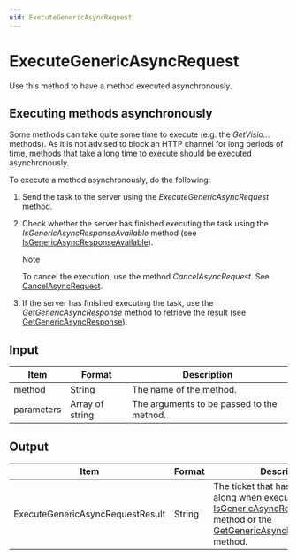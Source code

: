 ```yaml
---
uid: ExecuteGenericAsyncRequest
---
```


# ExecuteGenericAsyncRequest

Use this method to have a method executed asynchronously.

## Executing methods asynchronously

Some methods can take quite some time to execute (e.g. the *GetVisio*... methods). As it is not advised to block an HTTP channel for long periods of time, methods that take a long time to execute should be executed asynchronously.

To execute a method asynchronously, do the following:

1. Send the task to the server using the *ExecuteGenericAsyncRequest* method.

1. Check whether the server has finished executing the task using the *IsGenericAsyncResponseAvailable* method (see [IsGenericAsyncResponseAvailable](xref:IsGenericAsyncResponseAvailable)).

   > [!NOTE]
   > To cancel the execution, use the method *CancelAsyncRequest*. See [CancelAsyncRequest](xref:CancelAsyncRequest).

1. If the server has finished executing the task, use the *GetGenericAsyncResponse* method to retrieve the result (see [GetGenericAsyncResponse](xref:GetGenericAsyncResponse)).

## Input

| Item       | Format          | Description                               |
|------------|-----------------|-------------------------------------------|
| method     | String          | The name of the method.                   |
| parameters | Array of string | The arguments to be passed to the method. |

## Output

| Item | Format | Description |
|--|--|--|
| ExecuteGenericAsyncRequestResult | String | The ticket that has to be passed along when executing the [IsGenericAsyncResponseAvailable](xref:IsGenericAsyncResponseAvailable) method or the [GetGenericAsyncResponse](xref:GetGenericAsyncResponse) method. |
